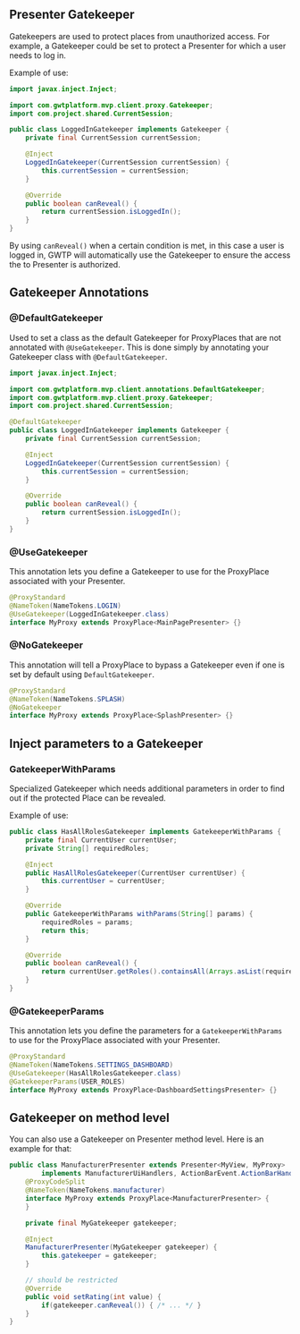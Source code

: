## Presenter Gatekeeper
Gatekeepers are used to protect places from unauthorized access. For example, a Gatekeeper could be set to protect a Presenter for which a user needs to log in.

Example of use:

```java
import javax.inject.Inject;

import com.gwtplatform.mvp.client.proxy.Gatekeeper;
import com.project.shared.CurrentSession;

public class LoggedInGatekeeper implements Gatekeeper {
    private final CurrentSession currentSession;

    @Inject
    LoggedInGatekeeper(CurrentSession currentSession) {
        this.currentSession = currentSession;
    }

    @Override
    public boolean canReveal() {
        return currentSession.isLoggedIn();
    }
}
```

By using `canReveal()` when a certain condition is met, in this case a user is logged in, GWTP will automatically use the Gatekeeper to ensure the access the to Presenter is authorized.

## Gatekeeper Annotations
### @DefaultGatekeeper
Used to set a class as the default Gatekeeper for ProxyPlaces that are not annotated with `@UseGatekeeper`. This is done simply by annotating your Gatekeeper class with `@DefaultGatekeeper`.

```java
import javax.inject.Inject;

import com.gwtplatform.mvp.client.annotations.DefaultGatekeeper;
import com.gwtplatform.mvp.client.proxy.Gatekeeper;
import com.project.shared.CurrentSession;

@DefaultGatekeeper
public class LoggedInGatekeeper implements Gatekeeper {
    private final CurrentSession currentSession;

    @Inject
    LoggedInGatekeeper(CurrentSession currentSession) {
        this.currentSession = currentSession;
    }

    @Override
    public boolean canReveal() {
        return currentSession.isLoggedIn();
    }
}
```

### @UseGatekeeper
This annotation lets you define a Gatekeeper to use for the ProxyPlace associated with your Presenter.

```java
@ProxyStandard
@NameToken(NameTokens.LOGIN)
@UseGatekeeper(LoggedInGatekeeper.class)
interface MyProxy extends ProxyPlace<MainPagePresenter> {}
```

### @NoGatekeeper
This annotation will tell a ProxyPlace to bypass a Gatekeeper even if one is set by default using `DefaultGatekeeper`.

```java
@ProxyStandard
@NameToken(NameTokens.SPLASH)
@NoGatekeeper
interface MyProxy extends ProxyPlace<SplashPresenter> {}
```

## Inject parameters to a Gatekeeper
### GatekeeperWithParams
Specialized Gatekeeper which needs additional parameters in order to find out if the protected Place can be revealed.

 Example of use:
 
```java
public class HasAllRolesGatekeeper implements GatekeeperWithParams {
    private final CurrentUser currentUser;
    private String[] requiredRoles;

    @Inject
    public HasAllRolesGatekeeper(CurrentUser currentUser) {
        this.currentUser = currentUser;
    }

    @Override
    public GatekeeperWithParams withParams(String[] params) {
        requiredRoles = params;
        return this;
    }

    @Override
    public boolean canReveal() {
        return currentUser.getRoles().containsAll(Arrays.asList(requiredRoles);
    }
}
```

### @GatekeeperParams
This annotation lets you define the parameters for a `GatekeeperWithParams` to use for the ProxyPlace associated with your Presenter.

```java
@ProxyStandard
@NameToken(NameTokens.SETTINGS_DASHBOARD)
@UseGatekeeper(HasAllRolesGatekeeper.class)
@GatekeeperParams(USER_ROLES)
interface MyProxy extends ProxyPlace<DashboardSettingsPresenter> {}
```


## Gatekeeper on method level
You can also use a Gatekeeper on Presenter method level. Here is an example for that:

```java
public class ManufacturerPresenter extends Presenter<MyView, MyProxy>
        implements ManufacturerUiHandlers, ActionBarEvent.ActionBarHandler {
    @ProxyCodeSplit
    @NameToken(NameTokens.manufacturer)
    interface MyProxy extends ProxyPlace<ManufacturerPresenter> {
    }

    private final MyGatekeeper gatekeeper;

    @Inject
    ManufacturerPresenter(MyGatekeeper gatekeeper) {
        this.gatekeeper = gatekeeper;
    }

    // should be restricted
    @Override
    public void setRating(int value) {
        if(gatekeeper.canReveal()) { /* ... */ }
    }
}
```
